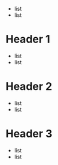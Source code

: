 * list
* list

# Header 1

* list
* list

# Header 2 #

* list
* list

Header 3
========

* list
* list
